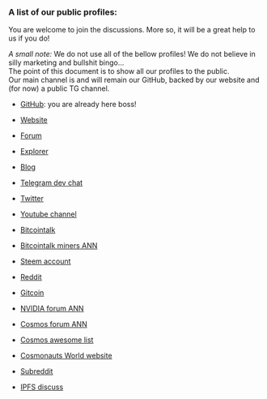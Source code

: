 ### A list of our public profiles:

You are welcome to join the discussions. More so, it will be a great help to us if you do!

*A small note:* 
We do not use all of the bellow profiles! We do not believe in silly marketing and bullshit bingo... <br>
The point of this document is to show all our profiles to the public. <br>
Our main channel is and will remain our GitHub, backed by our website and (for now) a public TG channel.

- [GitHub](https://github.com/cybercongress): you are already here boss!

- [Website](https://cybercongress.ai/)

- [Forum](https://ai.cybercongress.ai/)

- [Explorer](https://cyberd.ai/)

- [Blog](https://cybercongress.ai/post/)

- [Telegram dev chat](https://t.me/fuckgoogle)

- [Twitter](https://twitter.com/cyber_devs)

- [Youtube channel](https://www.youtube.com/channel/UCXgkFmGLhUcXSTp6d4cWEvg/featured)

- [Bitcointalk](https://bitcointalk.org/index.php?topic=5199195)

- [Bitcointalk miners ANN](https://bitcointalk.org/index.php?topic=5198920.0)

- [Steem account](https://steemit.com/@cybercongress)

- [Reddit](https://www.reddit.com/r/cybercongress/)

- [Gitcoin](https://gitcoin.co/profile/cybercongress)

- [NVIDIA forum ANN](https://devtalk.nvidia.com/default/topic/1066194/cuda-programming-and-performance/cuda-cards-diversification-looking-for-ideas-validators-programmers-cyber-consensus-computer/)

- [Cosmos forum ANN](https://forum.cosmos.network/t/cyber-like-google-but-cyber-distributed-supercomputer-for-answers-looking-for-validators/2950)

- [Cosmos awesome list](https://github.com/cosmos/awesome)

- [Cosmonauts World website](https://cosmonauts.world/)

- [Subreddit](https://www.reddit.com/r/cybercongress/)

- [IPFS discuss](https://discuss.ipfs.io/t/a-consensus-computer-on-top-of-ipfs-that-uses-ipfs-hashes-to-create-cyberlinks/6786)
